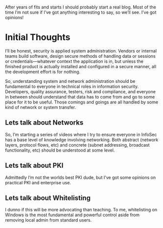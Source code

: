 After years of fits and starts I should probably start a real blog. Most of the time I’m not sure if I’ve got anything interesting to say, so we’ll see. I’ve got opinions!

# Initial Thoughts
I’ll be honest, security is applied system administration. Vendors or internal teams build software, design secure methods of handling data or sessions or credentials—whatever context the application is in, but unless the finished product is actually installed and configured in a secure manner, all the development effort is for nothing.

So, understanding system and network administration should be fundamental to everyone in technical roles in information security. Developers, quality assurance, testers, risk and compliance, and everyone in between should understand that data has to come from and go to some place for it to be useful. Those comings and goings are all handled by some kind of network or system transfer.

## Lets talk about Networks
So, I’m starting a series of videos where I try to ensure everyone in InfoSec has a base level of knowledge involving networking.
Both abstract (network layers, protocol flows, etc) and concrete (subnet addressing, broadcast functionality, etc) should be understood at some level.

## Lets talk about PKI
Admittedly I’m not the worlds best PKI dude, but I’ve got some opinions on practical PKI and enterprise use.

## Lets talk about Whitelisting
I dunno if this will be more advocating than teaching. To me, whitelisting on Windows is the most fundamental and powerful control aside from removing local admin from standard users.